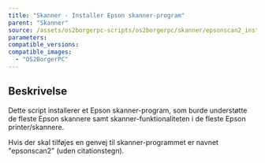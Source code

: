 ```yaml
---
title: "Skanner - Installer Epson skanner-program"
parent: "Skanner"
source: /assets/os2borgerpc-scripts/os2borgerpc/skanner/epsonscan2_install.sh
parameters:
compatible_versions:
compatible_images:
  - "OS2BorgerPC"
---
```


## Beskrivelse
Dette script installerer et Epson skanner-program, som burde understøtte de fleste Epson skannere samt skanner-funktionaliteten i de fleste Epson printer/skannere.

Hvis der skal tilføjes en genvej til skanner-programmet er navnet "epsonscan2" (uden citationstegn).